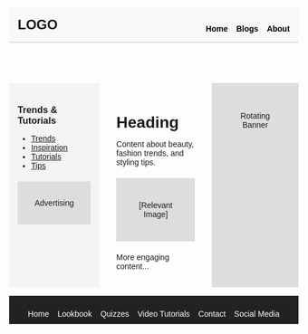 <!DOCTYPE html>
<html lang="en">
<head>
    <meta charset="UTF-8">
    <meta name="viewport" content="width=device-width, initial-scale=1.0">
    <title>Fashion & Makeup Hub</title>
    <style>
        * {
            margin: 0;
            padding: 0;
            box-sizing: border-box;
        }
        body {
            font-family: Arial, sans-serif;
        }
        .container {
            display: grid;
            grid-template-areas: 
                "header header header"
                "sidebar main side-banner"
                "footer footer footer";
            grid-template-columns: 1fr 2fr 1fr;
            grid-template-rows: auto 1fr auto;
            gap: 15px;
            padding: 15px;
        }
        header {
            grid-area: header;
            display: flex;
            justify-content: space-between;
            align-items: center;
            background: #f8f8f8;
            padding: 15px;
            border-bottom: 2px solid #ddd;
        }
        .logo {
            font-size: 24px;
            font-weight: bold;
        }
        nav ul {
            display: flex;
            list-style: none;
            gap: 15px;
        }
        nav ul li a {
            text-decoration: none;
            color: black;
            font-weight: bold;
        }
        .rotating-banner {
            background: #ddd;
            text-align: center;
            padding: 50px;
            font-size: 18px;
            margin-top: 10px;
        }
        .sidebar {
            grid-area: sidebar;
            background: #f4f4f4;
            padding: 15px;
        }
        .advertising {
            margin-top: 20px;
            background: #ddd;
            text-align: center;
            padding: 30px;
        }
        .content {
            grid-area: main;
            padding: 15px;
        }
        .content h1 {
            margin-bottom: 10px;
        }
        .relevant-image {
            background: #ddd;
            text-align: center;
            padding: 40px;
            margin: 20px 0;
        }
        .side-banner {
            grid-area: side-banner;
            background: #ddd;
            text-align: center;
            padding: 50px;
        }
        footer {
            grid-area: footer;
            background: #222;
            color: white;
            text-align: center;
            padding: 10px;
        }
        footer ul {
            display: flex;
            justify-content: center;
            list-style: none;
            gap: 15px;
            padding: 0;
        }
        footer ul li a {
            color: white;
            text-decoration: none;
        }
    </style>
</head>
<body>
    <div class="container">
        <header>
            <div class="logo">LOGO</div>
            <nav>
                <ul>
                    <li><a href="#">Home</a></li>
                    <li><a href="#">Blogs</a></li>
                    <li><a href="#">About</a></li>
                </ul>
            </nav>
        </header>
        <div class="sidebar">
            <h3>Trends & Tutorials</h3>
            <ul>
                <li><a href="#">Trends</a></li>
                <li><a href="#">Inspiration</a></li>
                <li><a href="#">Tutorials</a></li>
                <li><a href="#">Tips</a></li>
            </ul>
            <div class="advertising">Advertising</div>
        </div>
        <div class="content">
            <h1>Heading</h1>
            <p>Content about beauty, fashion trends, and styling tips.</p>
            <div class="relevant-image">[Relevant Image]</div>
            <p>More engaging content...</p>
        </div>
        <div class="side-banner">Rotating Banner</div>
        <footer>
            <ul>
                <li><a href="#">Home</a></li>
                <li><a href="#">Lookbook</a></li>
                <li><a href="#">Quizzes</a></li>
                <li><a href="#">Video Tutorials</a></li>
                <li><a href="#">Contact</a></li>
                <li><a href="#">Social Media</a></li>
            </ul>
        </footer>
    </div>
</body>
</html>

